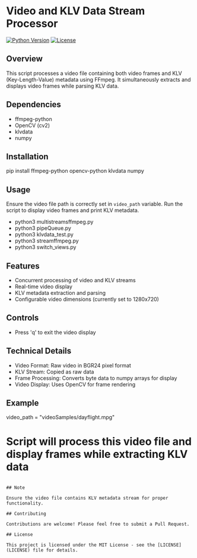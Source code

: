 # Video and KLV Data Stream Processor

[![Python Version](https://img.shields.io/badge/python-3.6+-blue.svg)](https://www.python.org/downloads/)
[![License](https://img.shields.io/badge/license-MIT-green.svg)](LICENSE)

## Overview

This script processes a video file containing both video frames and KLV (Key-Length-Value) metadata
using FFmpeg. It simultaneously extracts and displays video frames while parsing KLV data.

## Dependencies

- ffmpeg-python
- OpenCV (cv2)
- klvdata
- numpy

## Installation

pip install ffmpeg-python opencv-python klvdata numpy

## Usage

Ensure the video file path is correctly set in `video_path` variable.
Run the script to display video frames and print KLV metadata.

- python3 multistreamsffmpeg.py
- python3 pipeQueue.py
- python3 klvdata_test.py
- python3 streamffmpeg.py
- python3 switch_views.py

## Features

- Concurrent processing of video and KLV streams
- Real-time video display
- KLV metadata extraction and parsing
- Configurable video dimensions (currently set to 1280x720)

## Controls

- Press 'q' to exit the video display

## Technical Details

- Video Format: Raw video in BGR24 pixel format
- KLV Stream: Copied as raw data
- Frame Processing: Converts byte data to numpy arrays for display
- Video Display: Uses OpenCV for frame rendering

## Example

video_path = "videoSamples/dayflight.mpg"

# Script will process this video file and display frames while extracting KLV data
```

## Note

Ensure the video file contains KLV metadata stream for proper functionality.

## Contributing

Contributions are welcome! Please feel free to submit a Pull Request.

## License

This project is licensed under the MIT License - see the [LICENSE](LICENSE) file for details.
```
